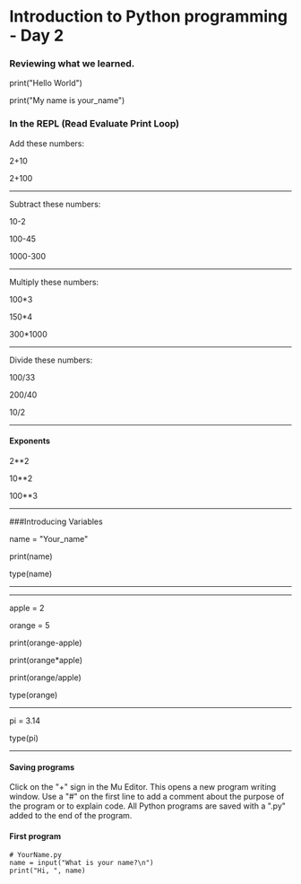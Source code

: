 # Introduction to Python programming - Day 2

### Reviewing what we learned. 

print("Hello World")

print("My name is your_name")

### In the REPL (Read Evaluate Print Loop)
Add these numbers:

2+10  

2+100  


***

Subtract these numbers:

10-2  

100-45  

1000-300

***

Multiply these numbers:

100*3  

150*4  

300*1000 


***

Divide these numbers:

100/33  

200/40 

10/2  


***

#### Exponents

2**2  

10**2  

100**3  


***

###Introducing Variables

name = "Your_name"

print(name)

type(name)

*** 


***

apple = 2  

orange = 5  

print(orange-apple)

print(orange*apple)

print(orange/apple)

type(orange)

***

pi = 3.14

type(pi)
***
#### Saving programs
Click on the "+" sign in the Mu Editor. This opens a new program writing window. Use a "#" on the first line to add a comment about the purpose of the program or to explain code. All Python programs are saved with a ".py" added to the end of the program. 

#### First program
```
# YourName.py
name = input("What is your name?\n")
print("Hi, ", name)


